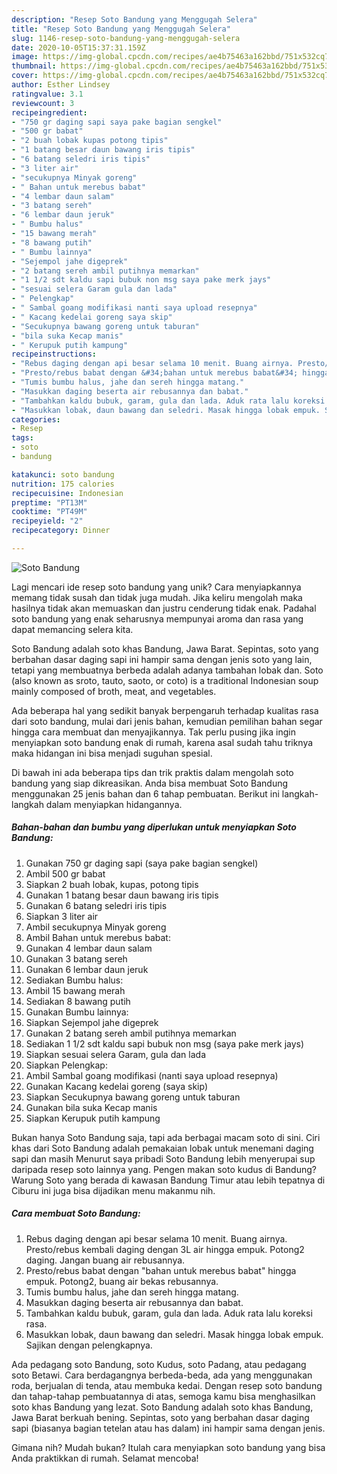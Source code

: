 ```yaml
---
description: "Resep Soto Bandung yang Menggugah Selera"
title: "Resep Soto Bandung yang Menggugah Selera"
slug: 1146-resep-soto-bandung-yang-menggugah-selera
date: 2020-10-05T15:37:31.159Z
image: https://img-global.cpcdn.com/recipes/ae4b75463a162bbd/751x532cq70/soto-bandung-foto-resep-utama.jpg
thumbnail: https://img-global.cpcdn.com/recipes/ae4b75463a162bbd/751x532cq70/soto-bandung-foto-resep-utama.jpg
cover: https://img-global.cpcdn.com/recipes/ae4b75463a162bbd/751x532cq70/soto-bandung-foto-resep-utama.jpg
author: Esther Lindsey
ratingvalue: 3.1
reviewcount: 3
recipeingredient:
- "750 gr daging sapi saya pake bagian sengkel"
- "500 gr babat"
- "2 buah lobak kupas potong tipis"
- "1 batang besar daun bawang iris tipis"
- "6 batang seledri iris tipis"
- "3 liter air"
- "secukupnya Minyak goreng"
- " Bahan untuk merebus babat"
- "4 lembar daun salam"
- "3 batang sereh"
- "6 lembar daun jeruk"
- " Bumbu halus"
- "15 bawang merah"
- "8 bawang putih"
- " Bumbu lainnya"
- "Sejempol jahe digeprek"
- "2 batang sereh ambil putihnya memarkan"
- "1 1/2 sdt kaldu sapi bubuk non msg saya pake merk jays"
- "sesuai selera Garam gula dan lada"
- " Pelengkap"
- " Sambal goang modifikasi nanti saya upload resepnya"
- " Kacang kedelai goreng saya skip"
- "Secukupnya bawang goreng untuk taburan"
- "bila suka Kecap manis"
- " Kerupuk putih kampung"
recipeinstructions:
- "Rebus daging dengan api besar selama 10 menit. Buang airnya. Presto/rebus kembali daging dengan 3L air hingga empuk. Potong2 daging. Jangan buang air rebusannya."
- "Presto/rebus babat dengan &#34;bahan untuk merebus babat&#34; hingga empuk. Potong2, buang air bekas rebusannya."
- "Tumis bumbu halus, jahe dan sereh hingga matang."
- "Masukkan daging beserta air rebusannya dan babat."
- "Tambahkan kaldu bubuk, garam, gula dan lada. Aduk rata lalu koreksi rasa."
- "Masukkan lobak, daun bawang dan seledri. Masak hingga lobak empuk. Sajikan dengan pelengkapnya."
categories:
- Resep
tags:
- soto
- bandung

katakunci: soto bandung 
nutrition: 175 calories
recipecuisine: Indonesian
preptime: "PT13M"
cooktime: "PT49M"
recipeyield: "2"
recipecategory: Dinner

---
```



![Soto Bandung](https://img-global.cpcdn.com/recipes/ae4b75463a162bbd/751x532cq70/soto-bandung-foto-resep-utama.jpg)

Lagi mencari ide resep soto bandung yang unik? Cara menyiapkannya memang tidak susah dan tidak juga mudah. Jika keliru mengolah maka hasilnya tidak akan memuaskan dan justru cenderung tidak enak. Padahal soto bandung yang enak seharusnya mempunyai aroma dan rasa yang dapat memancing selera kita.

Soto Bandung adalah soto khas Bandung, Jawa Barat. Sepintas, soto yang berbahan dasar daging sapi ini hampir sama dengan jenis soto yang lain, tetapi yang membuatnya berbeda adalah adanya tambahan lobak dan. Soto (also known as sroto, tauto, saoto, or coto) is a traditional Indonesian soup mainly composed of broth, meat, and vegetables.

Ada beberapa hal yang sedikit banyak berpengaruh terhadap kualitas rasa dari soto bandung, mulai dari jenis bahan, kemudian pemilihan bahan segar hingga cara membuat dan menyajikannya. Tak perlu pusing jika ingin menyiapkan soto bandung enak di rumah, karena asal sudah tahu triknya maka hidangan ini bisa menjadi suguhan spesial.


Di bawah ini ada beberapa tips dan trik praktis dalam mengolah soto bandung yang siap dikreasikan. Anda bisa membuat Soto Bandung menggunakan 25 jenis bahan dan 6 tahap pembuatan. Berikut ini langkah-langkah dalam menyiapkan hidangannya.

<!--inarticleads1-->

##### Bahan-bahan dan bumbu yang diperlukan untuk menyiapkan Soto Bandung:

1. Gunakan 750 gr daging sapi (saya pake bagian sengkel)
1. Ambil 500 gr babat
1. Siapkan 2 buah lobak, kupas, potong tipis
1. Gunakan 1 batang besar daun bawang iris tipis
1. Gunakan 6 batang seledri iris tipis
1. Siapkan 3 liter air
1. Ambil secukupnya Minyak goreng
1. Ambil  Bahan untuk merebus babat:
1. Gunakan 4 lembar daun salam
1. Gunakan 3 batang sereh
1. Gunakan 6 lembar daun jeruk
1. Sediakan  Bumbu halus:
1. Ambil 15 bawang merah
1. Sediakan 8 bawang putih
1. Gunakan  Bumbu lainnya:
1. Siapkan Sejempol jahe digeprek
1. Gunakan 2 batang sereh ambil putihnya memarkan
1. Sediakan 1 1/2 sdt kaldu sapi bubuk non msg (saya pake merk jays)
1. Siapkan sesuai selera Garam, gula dan lada
1. Siapkan  Pelengkap:
1. Ambil  Sambal goang modifikasi (nanti saya upload resepnya)
1. Gunakan  Kacang kedelai goreng (saya skip)
1. Siapkan Secukupnya bawang goreng untuk taburan
1. Gunakan bila suka Kecap manis
1. Siapkan  Kerupuk putih kampung


Bukan hanya Soto Bandung saja, tapi ada berbagai macam soto di sini. Ciri khas dari Soto Bandung adalah pemakaian lobak untuk menemani daging sapi dan masih Menurut saya pribadi Soto Bandung lebih menyerupai sup daripada resep soto lainnya yang. Pengen makan soto kudus di Bandung? Warung Soto yang berada di kawasan Bandung Timur atau lebih tepatnya di Ciburu ini juga bisa dijadikan menu makanmu nih. 

<!--inarticleads2-->

##### Cara membuat Soto Bandung:

1. Rebus daging dengan api besar selama 10 menit. Buang airnya. Presto/rebus kembali daging dengan 3L air hingga empuk. Potong2 daging. Jangan buang air rebusannya.
1. Presto/rebus babat dengan &#34;bahan untuk merebus babat&#34; hingga empuk. Potong2, buang air bekas rebusannya.
1. Tumis bumbu halus, jahe dan sereh hingga matang.
1. Masukkan daging beserta air rebusannya dan babat.
1. Tambahkan kaldu bubuk, garam, gula dan lada. Aduk rata lalu koreksi rasa.
1. Masukkan lobak, daun bawang dan seledri. Masak hingga lobak empuk. Sajikan dengan pelengkapnya.


Ada pedagang soto Bandung, soto Kudus, soto Padang, atau pedagang soto Betawi. Cara berdagangnya berbeda-beda, ada yang menggunakan roda, berjualan di tenda, atau membuka kedai. Dengan resep soto bandung dan tahap-tahap pembuatannya di atas, semoga kamu bisa menghasilkan soto khas Bandung yang lezat. Soto Bandung adalah soto khas Bandung, Jawa Barat berkuah bening. Sepintas, soto yang berbahan dasar daging sapi (biasanya bagian tetelan atau has dalam) ini hampir sama dengan jenis. 

Gimana nih? Mudah bukan? Itulah cara menyiapkan soto bandung yang bisa Anda praktikkan di rumah. Selamat mencoba!
